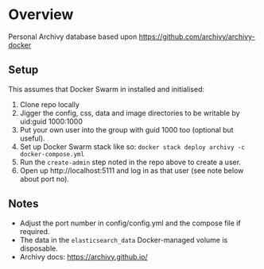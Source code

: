 # Overview

Personal Archivy database based upon https://github.com/archivy/archivy-docker

## Setup

This assumes that Docker Swarm in installed and initialised:

1. Clone repo locally
1. Jigger the config, css, data and image directories to be writable by uid:guid 1000:1000
1. Put your own user into the group with guid 1000 too (optional but useful).
1. Set up Docker Swarm stack like so: `docker stack deploy archivy -c docker-compose.yml`
1. Run the `create-admin` step noted in the repo above to create a user.
1. Open up http://localhost:5111 and log in as that user (see note below about port no).

## Notes

* Adjust the port number in config/config.yml and the compose file if required.
* The data in the `elasticsearch_data` Docker-managed volume is disposable.
* Archivy docs: https://archivy.github.io/
